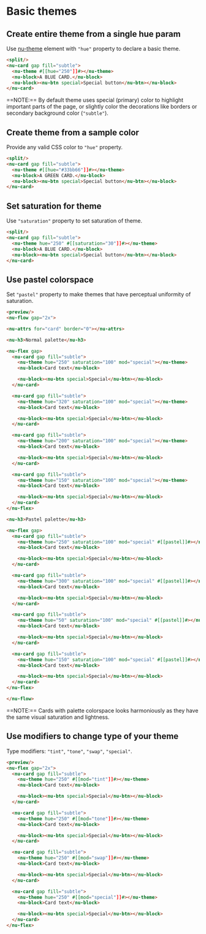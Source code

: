 # Basic themes

## Create entire theme from a single hue param

Use [nu-theme](../../reference/elements/nu-theme.md) element with `"hue"` property to declare a basic theme.

```html
<split/>
<nu-card gap fill="subtle">
  <nu-theme #[[hue="250"]]#></nu-theme>
  <nu-block>A BLUE CARD.</nu-block>
  <nu-block><nu-btn special>Special button</nu-btn></nu-block>
</nu-card>
```

==NOTE:== By default theme uses special (primary) color to highlight important parts of the page, or slightly color the decorations like borders or secondary background color (`"subtle"`).

## Create theme from a sample color

Provide any valid CSS color to `"hue"` property.

```html
<split/>
<nu-card gap fill="subtle">
  <nu-theme #[[hue="#33bb66"]]#></nu-theme>
  <nu-block>A GREEN CARD.</nu-block>
  <nu-block><nu-btn special>Special button</nu-btn></nu-block>
</nu-card>
```

## Set saturation for theme

Use `"saturation"` property to set saturation of theme.

```html
<split/>
<nu-card gap fill="subtle">
  <nu-theme hue="250" #[[saturation="30"]]#></nu-theme>
  <nu-block>A BLUE CARD.</nu-block>
  <nu-block><nu-btn special>Special button</nu-btn></nu-block>
</nu-card>
```

## Use pastel colorspace

Set `"pastel"` property to make themes that have perceptual uniformity of saturation.

```html
<preview/>
<nu-flow gap="2x">

<nu-attrs for="card" border="0"></nu-attrs>

<nu-h3>Normal palette</nu-h3>

<nu-flex gap>
  <nu-card gap fill="subtle">
    <nu-theme hue="250" saturation="100" mod="special"></nu-theme>
    <nu-block>Card text</nu-block>

    <nu-block><nu-btn special>Special</nu-btn></nu-block>
  </nu-card>

  <nu-card gap fill="subtle">
    <nu-theme hue="320" saturation="100" mod="special"></nu-theme>
    <nu-block>Card text</nu-block>

    <nu-block><nu-btn special>Special</nu-btn></nu-block>
  </nu-card>

  <nu-card gap fill="subtle">
    <nu-theme hue="200" saturation="100" mod="special"></nu-theme>
    <nu-block>Card text</nu-block>

    <nu-block><nu-btn special>Special</nu-btn></nu-block>
  </nu-card>

  <nu-card gap fill="subtle">
    <nu-theme hue="150" saturation="100" mod="special"></nu-theme>
    <nu-block>Card text</nu-block>

    <nu-block><nu-btn special>Special</nu-btn></nu-block>
  </nu-card>
</nu-flex>

<nu-h3>Pastel palette</nu-h3>

<nu-flex gap>
  <nu-card gap fill="subtle">
    <nu-theme hue="250" saturation="100" mod="special" #[[pastel]]#></nu-theme>
    <nu-block>Card text</nu-block>

    <nu-block><nu-btn special>Special</nu-btn></nu-block>
  </nu-card>

  <nu-card gap fill="subtle">
    <nu-theme hue="300" saturation="100" mod="special" #[[pastel]]#></nu-theme>
    <nu-block>Card text</nu-block>

    <nu-block><nu-btn special>Special</nu-btn></nu-block>
  </nu-card>

  <nu-card gap fill="subtle">
    <nu-theme hue="50" saturation="100" mod="special" #[[pastel]]#></nu-theme>
    <nu-block>Card text</nu-block>

    <nu-block><nu-btn special>Special</nu-btn></nu-block>
  </nu-card>

  <nu-card gap fill="subtle">
    <nu-theme hue="150" saturation="100" mod="special" #[[pastel]]#></nu-theme>
    <nu-block>Card text</nu-block>

    <nu-block><nu-btn special>Special</nu-btn></nu-block>
  </nu-card>
</nu-flex>

</nu-flow>
```

==NOTE:== Cards with palette colorspace looks harmoniously as they have the same visual saturation and lightness.

## Use modifiers to change type of your theme

Type modifiers: `"tint"`, `"tone"`, `"swap"`, `"special"`.

```html
<preview/>
<nu-flex gap="2x">
  <nu-card gap fill="subtle">
    <nu-theme hue="250" #[[mod="tint"]]#></nu-theme>
    <nu-block>Card text</nu-block>

    <nu-block><nu-btn special>Special</nu-btn></nu-block>
  </nu-card>

  <nu-card gap fill="subtle">
    <nu-theme hue="250" #[[mod="tone"]]#></nu-theme>
    <nu-block>Card text</nu-block>

    <nu-block><nu-btn special>Special</nu-btn></nu-block>
  </nu-card>

  <nu-card gap fill="subtle">
    <nu-theme hue="250" #[[mod="swap"]]#></nu-theme>
    <nu-block>Card text</nu-block>

    <nu-block><nu-btn special>Special</nu-btn></nu-block>
  </nu-card>

  <nu-card gap fill="subtle">
    <nu-theme hue="250" #[[mod="special"]]#></nu-theme>
    <nu-block>Card text</nu-block>

    <nu-block><nu-btn special>Special</nu-btn></nu-block>
  </nu-card>
</nu-flex>
```
